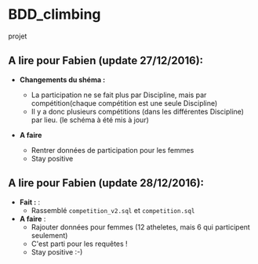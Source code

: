 # BDD_climbing
projet

## A lire pour Fabien (update **27/12/2016**):
- **Changements du shéma :**  
    - La participation ne se fait plus par Discipline, mais par compétition(chaque compétition est une seule Discipline)
    - Il y a donc plusieurs compétitions (dans les différentes Discipline) par lieu.
 (le schéma à été mis à jour)

- **A faire**
    - Rentrer données de participation pour les femmes
    - Stay positive

## A lire pour Fabien (update **28/12/2016**):  
- **Fait :** :   
    - Rassemblé `competition_v2.sql` et `competition.sql`
- **A faire** :  
    - Rajouter données pour femmes (12 atheletes, mais 6 qui participent seulement)
    - C'est parti pour les requêtes !
    - Stay positive :-)
